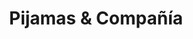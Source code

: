 ---
title: "Pijamas & Compañía"
url: /ciudad-autonoma-de-buenos-aires/pijamas-y-compania/
shop: ropa
---